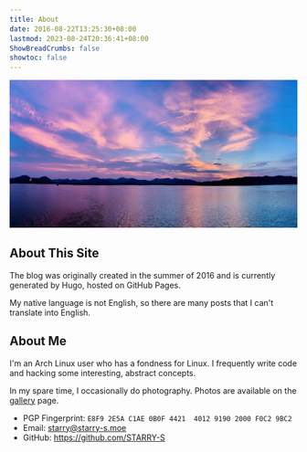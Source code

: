 ```yaml
---
title: About
date: 2016-08-22T13:25:30+08:00
lastmod: 2023-08-24T20:36:41+08:00
ShowBreadCrumbs: false
showtoc: false
---
```


!["West Lake"](images/westlake.jpg "West Lake")

## About This Site

The blog was originally created in the summer of 2016 and is currently generated by Hugo, hosted on GitHub Pages.

My native language is not English, so there are many posts that I can't translate into English.

## About Me

I'm an Arch Linux user who has a fondness for Linux. I frequently write code and hacking some interesting, abstract concepts.

In my spare time, I occasionally do photography. Photos are available on the [gallery](/en/gallery/) page.

- PGP Fingerprint: `E8F9 2E5A C1AE 0B0F 4421  4012 9190 2000 F0C2 9BC2`
- Email: [starry@starry-s.moe](mailto:starry@starry-s.moe)
- GitHub: <https://github.com/STARRY-S>
